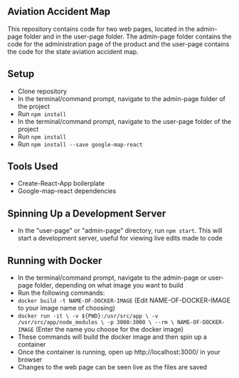 ## Aviation Accident Map
This repository contains code for two web pages, located in the admin-page folder and in the user-page folder.  The admin-page folder contains the code for the administration page of the product and the user-page contains the code for the state aviation accident map.

## Setup
- Clone repository
- In the terminal/command prompt, navigate to the admin-page folder of the project
- Run `npm install`
- In the terminal/command prompt, navigate to the user-page folder of the project
- Run `npm install`
- Run `npm install --save google-map-react`

## Tools Used
- Create-React-App boilerplate
- Google-map-react dependencies

## Spinning Up a Development Server
- In the "user-page" or "admin-page" directory, run `npm start`.  This will start a development server, useful for viewing live edits made to code

## Running with Docker
- In the terminal/command prompt, navigate to the admin-page or user-page folder, depending on what image you want to build
- Run the following commands:
 - `docker build -t NAME-OF-DOCKER-IMAGE` (Edit NAME-OF-DOCKER-IMAGE to your image name of choosing)
 - `docker run -it \
 -v ${PWD}:/usr/src/app \
 -v /usr/src/app/node_modules \
 -p 3000:3000 \
 --rm \
 NAME-OF-DOCKER-IMAGE` (Enter the name you choose for the docker image)
- These commands will build the docker image and then spin up a container
- Once the container is running, open up http://localhost:3000/ in your browser
- Changes to the web page can be seen live as the files are saved

